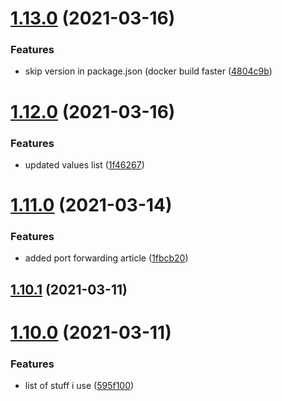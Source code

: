 # [1.13.0](https://github.com/MihaiNueleanu/blog/compare/1.12.0...1.13.0) (2021-03-16)


### Features

* skip version in package.json (docker build faster ([4804c9b](https://github.com/MihaiNueleanu/blog/commit/4804c9bc6d103ba1069acecd3e9f1989ee9c1449))



# [1.12.0](https://github.com/MihaiNueleanu/blog/compare/1.11.0...1.12.0) (2021-03-16)


### Features

* updated values list ([1f46267](https://github.com/MihaiNueleanu/blog/commit/1f462675b3ce6de2102834d5466e4d5020c9187d))



# [1.11.0](https://github.com/MihaiNueleanu/blog/compare/1.10.1...1.11.0) (2021-03-14)


### Features

* added port forwarding article ([1fbcb20](https://github.com/MihaiNueleanu/blog/commit/1fbcb20407c0fe8b8cfc758b26e73589e985d99c))



## [1.10.1](https://github.com/MihaiNueleanu/blog/compare/1.10.0...1.10.1) (2021-03-11)



# [1.10.0](https://github.com/MihaiNueleanu/blog/compare/1.9.2...1.10.0) (2021-03-11)


### Features

* list of stuff i use ([595f100](https://github.com/MihaiNueleanu/blog/commit/595f10075d235cbe1d221da7eba05df8b7b90f47))




